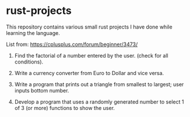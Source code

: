 # rust-projects
This repository contains various small rust projects I have done while learning the language.

List from: https://cplusplus.com/forum/beginner/3473/

1. Find the factorial of a number entered by the user. (check for all conditions).

2. Write a currency converter from Euro to Dollar and vice versa.

3. Write a program that prints out a triangle from smallest to largest; user inputs bottom number.

4. Develop a program that uses a randomly generated number to select 1 of 3 (or more) functions to show the user.